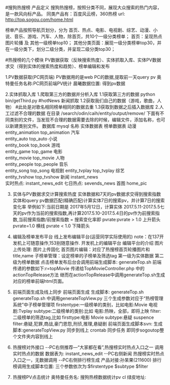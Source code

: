 #搜狗热搜榜
产品定义
搜狗热搜榜，按照分类不同，展现大众搜索的热门内容，是一款风向标产品。
同类产品有：百度风云榜，360热榜
url: http://top.sogou.com/home.html

榜单产品按照导航页划分，分为 首页、热点、电影、电视剧、综艺、动漫、小说、音乐、游戏、汽车、人物，除首页，共10个一级分类榜单；
首页：呈现热点图片轮播 及 其他一级榜单top10；
其他分类页面：展现一级分类榜单top30，并在一级分类下，划分二级分类，并呈现二级分类top30；

#热搜榜的几个模块
PV数据获取（反映搜索热度）、实体抓取入库、实体PV数据求交（得到实体的搜索热度和趋势）、榜单编辑和发布

1.PV数据获取(PC网页端)
PV数据用的是web PC的数据,提取前一天query pv
奥特曼任务名称:PC网页前端PV统计
晨曦数据位置: 
得到pv数据

2.实体抓取入库
1.爬取第三方的数据并分析入库
1.1获取第三方的数据
python bin/getThird.py
#hotNews 新闻抓取
1.2获取我们自己的数据（游戏，歌曲，人物）
#此处是对歌名相同榜单相同的数据去重
1.3获取到数据之后插入数据库
2.人工过滤不合理的数据
在目录 /search/odin/caih/entity/output/remove/ 下面有不同类别的文件，当发现不合理的数据需要去除的时候，编辑文件，添加名称，也可以新建类别文件。
数据库 mysql
名称	实体数据表	榜单数据表
动漫	
entity_animation
top_animation
汽车	
entity_auto
top_auto
小说	
entity_book
top_book
游戏	
entity_game
top_game
电影	
entity_movie
top_movie
人物	
entity_people
top_people
音乐	
entity_song
top_song
电视剧	
entity_tvplay
top_tvplay
综艺	
entity_tvshow
top_tvshow
新闻	instant_news	
实时热点:
instant_news_edit
七日热点:
sevends_news
首图	 	home_pic

3. 实体与PV数据求交计算搜索热度
实体数据和7天的pv数据求交得到搜索指数
实体和query pv数据匹配(精确匹配)计算实体7日的搜索pv，并计算7日的搜索变化率
举例如下:当前日期是 2017年5月12日，计算实体 2017.5.11-2017.5.5七天的pv作为当前的搜索指数,再计算2017.5.10-2017.5.4日的pv作为前搜索指数,当前搜索指数/前搜索指数 = 搜索变化率即 pvrate:pvrate > 1.0 上升箭头 pvrate=1.0 横线 pvrate < 1.0 下降箭头

4. 编辑及榜单发布平台
线上发布编辑平台(运营同学实际使用的)
note：在137开发机上可随意操作,153别随意操作.
开发机上的编辑平台
编辑平台的介绍
图片上传处理: 图片上传固化
首页图片编辑：对应了热搜榜首页轮播图片和title,name
子榜单管理：设定榜单的子榜单及筛选tag
第一级为实体数据 第二级为榜单数据
点击榜单发布后台会调用前端生成脚本: generateTop.sh
前端传递的参数如下:r=topMovie 传递给TopMovieController.php 中的actionTopRelease方法
继而在actionTopRelease中调用generateTop.sh生成对应的榜单前端html页面。

5. 前端页面生成及线上同步
前端页面生成
生成脚本: generateTop.sh
generateTop.sh 中调用generateTopView.py
三个生成参数对应于“热榜管理系统”中子榜单管理项
firstentype:一级榜单的类别，比如电影:Movie 电视剧:Tvplay
subtype:二级榜单的类别:比如 电影:热映，全部，即将上映
filter:二级榜单的筛选tag,比如 firsttype:电影 Movie subtype:悬疑 suspence  filter:悬疑,犯罪,商战,豪门恩怨,刑侦,推理,悬疑剧 
前端页面生成脚本svn:
生成脚本:generateTopView.py
同步到线上
crontab 同步任务
即同步sogoutop整个文件夹内容到线上

6. 热搜榜对外接口
--PC右侧推荐—“大家都在看”,热搜榜实时热点入口之一
调用实时热点的数据
数据表为: instant_news_edit
--PC右侧新闻 热搜榜实时热点入口之一，无数据调用
--PC右侧排行榜生成 产品对接:孙杲果(211600)
排行榜调用生成脚本位置:
三个参数依次为:$firstentype  $subtype  $filter

7. 热搜榜PV点击统计
奥特曼任务名: 搜狗热榜数据统计pv cl 
绿皮地址:
